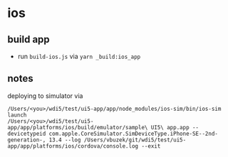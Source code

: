 # ios

## build app 

-   run `build-ios.js` via `yarn _build:ios_app`

## notes

deploying to simulator via
```shell
/Users/<you>/wdi5/test/ui5-app/app/node_modules/ios-sim/bin/ios-sim launch 
/Users/<you>/wdi5/test/ui5-app/app/platforms/ios/build/emulator/sample\ UI5\ app.app --devicetypeid com.apple.CoreSimulator.SimDeviceType.iPhone-SE--2nd-generation-, 13.4 --log /Users/vbuzek/git/wdi5/test/ui5-app/app/platforms/ios/cordova/console.log --exit
```
